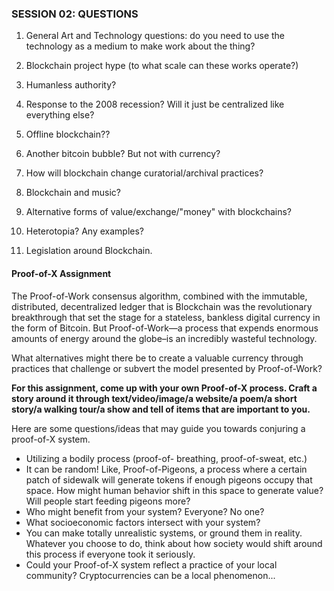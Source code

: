 ### SESSION 02: QUESTIONS

1. General Art and Technology questions:
do you need to use the technology as a medium to make work about the thing?

1. Blockchain project hype (to what scale can these works operate?)

1. Humanless authority?

1. Response to the 2008 recession? Will it just be centralized like everything else?

1. Offline blockchain??

1. Another bitcoin bubble? But not with currency?

1. How will blockchain change curatorial/archival practices?

1. Blockchain and music?

1. Alternative forms of value/exchange/"money" with blockchains?

1. Heterotopia? Any examples?

1. Legislation around Blockchain.




#### Proof-of-X Assignment

The Proof-of-Work consensus algorithm, combined with the immutable, distributed, decentralized ledger that is Blockchain was the revolutionary breakthrough that set the stage for a stateless, bankless digital currency in the form of Bitcoin. But Proof-of-Work—a process that expends enormous amounts of energy around the globe–is an incredibly wasteful technology.

What alternatives might there be to create a valuable currency through practices that challenge or subvert the model presented by Proof-of-Work?

__For this assignment, come up with your own Proof-of-X process. Craft a story around it through text/video/image/a website/a poem/a short story/a walking tour/a show and tell of items that are important to you.__

Here are some questions/ideas that may guide you towards conjuring a proof-of-X system.

* Utilizing a bodily process (proof-of- breathing, proof-of-sweat, etc.)
* It can be random! Like, Proof-of-Pigeons, a process where a certain patch of sidewalk will generate tokens if enough pigeons occupy that space. How might human behavior shift in this space to generate value? Will people start feeding pigeons more?
* Who might benefit from your system? Everyone? No one?
* What socioeconomic factors intersect with your system?
* You can make totally unrealistic systems, or ground them in reality. Whatever you choose to do, think about how society would shift around this process if everyone took it seriously.
* Could your Proof-of-X system reflect a practice of your local community? Cryptocurrencies can be a local phenomenon...










<br>
<br>
<br>
<br>
<br>
<br>
<br>
<br>
